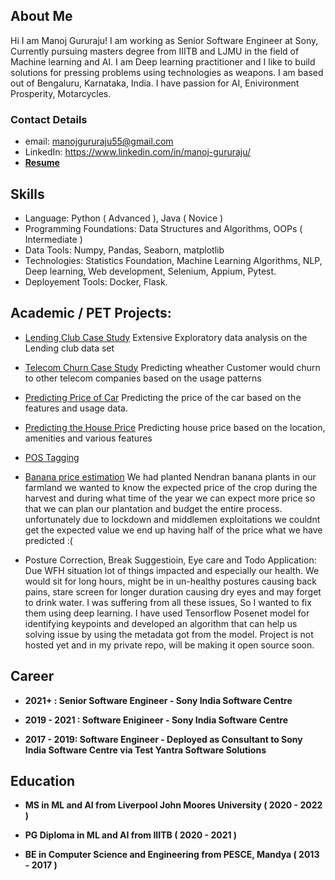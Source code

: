 ## About Me

Hi I am Manoj Gururaju! I am working as Senior Software Engineer at Sony, Currently pursuing masters degree from IIITB and LJMU in the field of Machine learning and AI. I am Deep learning practitioner and I like to build solutions for pressing problems using technologies as weapons. I am based out of Bengaluru, Karnataka, India. I have passion for AI, Enivironment Prosperity, Motarcycles.


### Contact Details

- email: manojgururaju55@gmail.com
- LinkedIn: https://www.linkedin.com/in/manoj-gururaju/
- **[Resume](https://drive.google.com/file/d/1ecXq0f_Vz8gfBQ3DBgsQ2b7MsJCvR1pk/view?usp=sharing)**


## Skills

- Language: Python ( Advanced ), Java ( Novice )
- Programming Foundations: Data Structures and Algorithms, OOPs ( Intermediate )
- Data Tools: Numpy, Pandas, Seaborn, matplotlib
- Technologies: Statistics Foundation, Machine Learning Algorithms, NLP, Deep learning, Web development, Selenium, Appium, Pytest.
- Deployement Tools: Docker, Flask.

## Academic / PET Projects:

- [Lending Club Case Study](https://www.kaggle.com/manojgururaju/lending-club-case-study)
Extensive Exploratory data analysis on the Lending club data set

- [Telecom Churn Case Study](https://www.kaggle.com/manojgururaju/telecom-churn)
Predicting wheather Customer would churn to other telecom companies based on the usage patterns

- [Predicting Price of Car](https://www.kaggle.com/manojgururaju/predicting-the-price-of-car-based-on-its-features)
Predicting the price of the car based on the features and usage data.

- [Predicting the House Price](https://www.kaggle.com/manojgururaju/advanced-regression)
Predicting house price based on the location, amenities and various features

- [POS Tagging](https://www.kaggle.com/manojgururaju/pos-tagging)

- [Banana price estimation](https://www.kaggle.com/manojgururaju/banana-price-prediction-and-eda)
We had planted Nendran banana plants in our farmland we wanted to know the expected price of the crop during the harvest and during what time of the year we can expect more price so that we can plan our plantation and budget the entire process. unfortunately due to lockdown and middlemen exploitations we couldnt get the expected value we end up having half of the  price what we have predicted :(

- Posture Correction, Break Suggestioin, Eye care and Todo Application:
Due WFH situation lot of things impacted and especially our health. We would sit for long hours, might be in un-healthy postures causing back pains, stare screen for longer duration causing dry eyes and may forget to drink water. I was suffering from all these issues, So I wanted to fix them using deep learning. I have used Tensorflow Posenet model
for identifying keypoints and developed an algorithm that can help us solving issue by using the metadata got from the model. Project is not hosted yet and in my private repo, will be making it open source soon.


## Career

- **2021+ : Senior Software Engineer - Sony India Software Centre**

- **2019 - 2021 : Software Enigineer - Sony India Software Centre**

- **2017 - 2019: Software Engineer - Deployed as Consultant to Sony India Software Centre via Test Yantra Software Solutions**

## Education

- **MS in ML and AI from Liverpool John Moores University ( 2020 - 2022 )**

- **PG Diploma in ML and AI from IIITB ( 2020 - 2021 )**

- **BE in Computer Science and Engineering from PESCE, Mandya ( 2013 - 2017 )**
